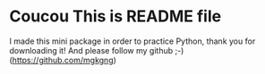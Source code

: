 # Coucou This is README file

I made this mini package in order to practice Python, thank you for downloading it!
And please follow my github ;-) (https://github.com/mgkgng)